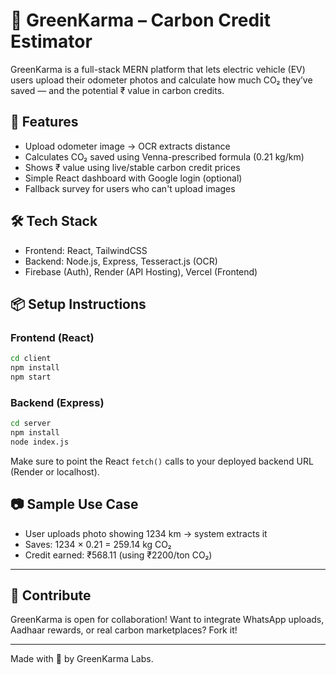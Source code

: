 # 🌱 GreenKarma – Carbon Credit Estimator

GreenKarma is a full-stack MERN platform that lets electric vehicle (EV) users upload their odometer photos and calculate how much CO₂ they’ve saved — and the potential ₹ value in carbon credits.

## 🚀 Features
- Upload odometer image → OCR extracts distance
- Calculates CO₂ saved using Venna-prescribed formula (0.21 kg/km)
- Shows ₹ value using live/stable carbon credit prices
- Simple React dashboard with Google login (optional)
- Fallback survey for users who can't upload images

## 🛠️ Tech Stack
- Frontend: React, TailwindCSS
- Backend: Node.js, Express, Tesseract.js (OCR)
- Firebase (Auth), Render (API Hosting), Vercel (Frontend)

## 📦 Setup Instructions

### Frontend (React)
```bash
cd client
npm install
npm start
```

### Backend (Express)
```bash
cd server
npm install
node index.js
```

Make sure to point the React `fetch()` calls to your deployed backend URL (Render or localhost).

## 📷 Sample Use Case
- User uploads photo showing 1234 km → system extracts it
- Saves: 1234 × 0.21 = 259.14 kg CO₂
- Credit earned: ₹568.11 (using ₹2200/ton CO₂)

---

## 🙌 Contribute
GreenKarma is open for collaboration! Want to integrate WhatsApp uploads, Aadhaar rewards, or real carbon marketplaces? Fork it!

---

Made with 💚 by GreenKarma Labs.
